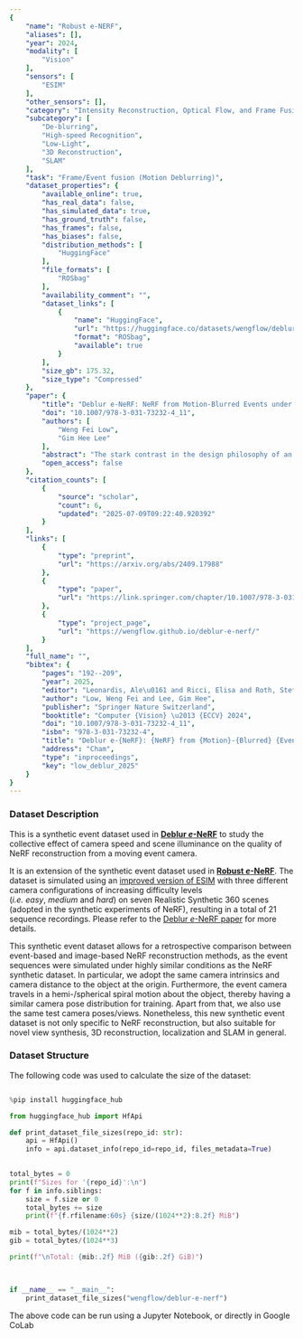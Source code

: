 ```yaml
---
{
    "name": "Robust e-NERF",
    "aliases": [],
    "year": 2024,
    "modality": [
        "Vision"
    ],
    "sensors": [
        "ESIM"
    ],
    "other_sensors": [],
    "category": "Intensity Reconstruction, Optical Flow, and Frame Fusion",
    "subcategory": [
        "De-blurring",
        "High-speed Recognition",
        "Low-Light",
        "3D Reconstruction",
        "SLAM"
    ],
    "task": "Frame/Event fusion (Motion Deblurring)",
    "dataset_properties": {
        "available_online": true,
        "has_real_data": false,
        "has_simulated_data": true,
        "has_ground_truth": false,
        "has_frames": false,
        "has_biases": false,
        "distribution_methods": [
            "HuggingFace"
        ],
        "file_formats": [
            "ROSbag"
        ],
        "availability_comment": "",
        "dataset_links": [
            {
                "name": "HuggingFace",
                "url": "https://huggingface.co/datasets/wengflow/deblur-e-nerf",
                "format": "ROSbag",
                "available": true
            }
        ],
        "size_gb": 175.32,
        "size_type": "Compressed"
    },
    "paper": {
        "title": "Deblur e-NeRF: NeRF from Motion-Blurred Events under High-speed or Low-light Conditions",
        "doi": "10.1007/978-3-031-73232-4_11",
        "authors": [
            "Weng Fei Low",
            "Gim Hee Lee"
        ],
        "abstract": "The stark contrast in the design philosophy of an event camera makes it particularly ideal for operating under high-speed, high dynamic range and low-light conditions, where standard cameras underperform. Nonetheless, event cameras still suffer from some amount of motion blur, especially under these challenging conditions, in contrary to what most think. This is attributed to the limited bandwidth of the event sensor pixel, which is mostly proportional to the light intensity. Thus, to ensure that event cameras can truly excel in such conditions where it has an edge over standard cameras, it is crucial to account for event motion blur in downstream applications, especially reconstruction. However, none of the recent works on reconstructing Neural Radiance Fields (NeRFs) from events, nor event simulators, have considered the full effects of event motion blur. To this end, we propose, Deblur e-NeRF, a novel method to directly and effectively reconstruct blur-minimal NeRFs from motion-blurred events generated under high-speed motion or low-light conditions. The core component of this work is a physically-accurate pixel bandwidth model proposed to account for event motion blur under arbitrary speed and lighting conditions. We also introduce a novel threshold-normalized total variation loss to improve the regularization of large textureless patches. Experiments on real and novel realistically simulated sequences verify our effectiveness. Our code, event simulator and synthetic event dataset will be open-sourced.",
        "open_access": false
    },
    "citation_counts": [
        {
            "source": "scholar",
            "count": 6,
            "updated": "2025-07-09T09:22:40.920392"
        }
    ],
    "links": [
        {
            "type": "preprint",
            "url": "https://arxiv.org/abs/2409.17988"
        },
        {
            "type": "paper",
            "url": "https://link.springer.com/chapter/10.1007/978-3-031-73232-4_11"
        },
        {
            "type": "project_page",
            "url": "https://wengflow.github.io/deblur-e-nerf/"
        }
    ],
    "full_name": "",
    "bibtex": {
        "pages": "192--209",
        "year": 2025,
        "editor": "Leonardis, Ale\u0161 and Ricci, Elisa and Roth, Stefan and Russakovsky, Olga and Sattler, Torsten and Varol, G\u00fcl",
        "author": "Low, Weng Fei and Lee, Gim Hee",
        "publisher": "Springer Nature Switzerland",
        "booktitle": "Computer {Vision} \u2013 {ECCV} 2024",
        "doi": "10.1007/978-3-031-73232-4_11",
        "isbn": "978-3-031-73232-4",
        "title": "Deblur e-{NeRF}: {NeRF} from {Motion}-{Blurred} {Events} under {High}-speed or {Low}-light {Conditions}",
        "address": "Cham",
        "type": "inproceedings",
        "key": "low_deblur_2025"
    }
}
---
```


### Dataset Description

This is a synthetic event dataset used in [**Deblur _e_-NeRF**](https://wengflow.github.io/deblur-e-nerf) to study the collective effect of camera speed and scene illuminance on the quality of NeRF reconstruction from a moving event camera.

It is an extension of the synthetic event dataset used in [**Robust _e_-NeRF**](https://wengflow.github.io/robust-e-nerf). The dataset is simulated using an [improved version of ESIM](https://github.com/wengflow/rpg_esim) with three different camera configurations of increasing difficulty levels (_i.e._ _easy_, _medium_ and _hard_) on seven Realistic Synthetic 360 scenes (adopted in the synthetic experiments of NeRF), resulting in a total of 21 sequence recordings. Please refer to the [Deblur _e_-NeRF paper](https://arxiv.org/abs/2409.17988) for more details.

This synthetic event dataset allows for a retrospective comparison between event-based and image-based NeRF reconstruction methods, as the event sequences were simulated under highly similar conditions as the NeRF synthetic dataset. In particular, we adopt the same camera intrinsics and camera distance to the object at the origin. Furthermore, the event camera travels in a hemi-/spherical spiral motion about the object, thereby having a similar camera pose distribution for training. Apart from that, we also use the same test camera poses/views. Nonetheless, this new synthetic event dataset is not only specific to NeRF reconstruction, but also suitable for novel view synthesis, 3D reconstruction, localization and SLAM in general.

### Dataset Structure

The following code was used to calculate the size of the dataset:

```python

%pip install huggingface_hub

from huggingface_hub import HfApi

def print_dataset_file_sizes(repo_id: str):
	api = HfApi()
	info = api.dataset_info(repo_id=repo_id, files_metadata=True)

  
total_bytes = 0
print(f"Sizes for '{repo_id}':\n")
for f in info.siblings:
	size = f.size or 0
	total_bytes += size
	print(f"{f.rfilename:60s} {size/(1024**2):8.2f} MiB")

mib = total_bytes/(1024**2)
gib = total_bytes/(1024**3)

print(f"\nTotal: {mib:.2f} MiB ({gib:.2f} GiB)")

  

if __name__ == "__main__":
	print_dataset_file_sizes("wengflow/deblur-e-nerf")

```

The above code can be run using a Jupyter Notebook, or directly in Google CoLab
